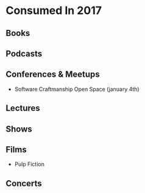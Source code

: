 # Consumed In 2017


## Books



## Podcasts



## Conferences & Meetups

- Software Craftmanship Open Space (january 4th)


## Lectures



## Shows



## Films

- Pulp Fiction


## Concerts

